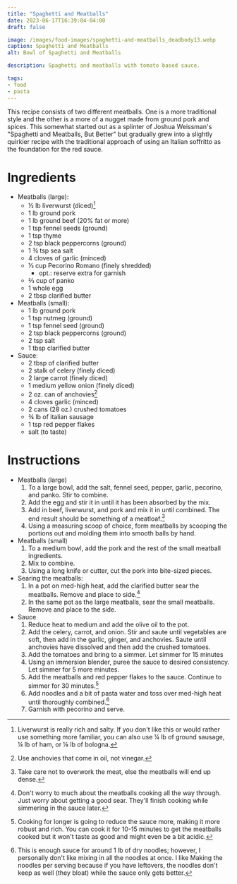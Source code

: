 ```yaml
---
title: "Spaghetti and Meatballs"
date: 2023-06-17T16:39:04-04:00
draft: false

image: /images/food-images/spaghetti-and-meatballs_deadbody13.webp
caption: Spaghetti and Meatballs
alt: Bowl of Spaghetti and Meatballs

description: Spaghetti and meatballs with tomato based sauce.

tags:
- food
- pasta
---
```


This recipe consists of two different meatballs. One is a more traditional style and the other is a more of a nugget made from ground pork and spices. This somewhat started out as a splinter of Joshua Weissman's "Spaghetti and Meatballs, But Better" but gradually grew into a slightly quirkier recipe with the traditional approach of using an Italian soffritto as the foundation for the red sauce.

# Ingredients
- Meatballs (large):
    - &frac12; lb liverwurst (diced)[^1]
    - 1 lb ground pork
    - 1 lb ground beef (20% fat or more)
    - 1 tsp fennel seeds (ground)
    - 1 tsp thyme
    - 2 tsp black peppercorns (ground)
    - 1 &frac34; tsp sea salt
    - 4 cloves of garlic (minced)
    - &frac13; cup Pecorino Romano (finely shredded)
        - opt.: reserve extra for garnish
    - &frac23; cup of panko
    - 1 whole egg
    - 2 tbsp clarified butter
- Meatballs (small):
    - 1 lb ground pork
    - 1 tsp nutmeg (ground)
    - 1 tsp fennel seed (ground)
    - 2 tsp black peppercorns (ground)
    - 2 tsp salt
    - 1 tbsp clarified butter
- Sauce:
    - 2 tbsp of clarified butter
    - 2 stalk of celery (finely diced)
    - 2 large carrot (finely diced)
    - 1 medium yellow onion (finely diced)
    - 2 oz. can of anchovies[^2]
    - 4 cloves garlic (minced)
    - 2 cans (28 oz.) crushed tomatoes
    - &frac34; lb of italian sausage
    - 1 tsp red pepper flakes
    - salt (to taste)

# Instructions
- Meatballs (large)
    1. To a large bowl, add the salt, fennel seed, pepper, garlic, pecorino, and panko. Stir to combine.
    1. Add the egg and stir it in until it has been absorbed by the mix.
    1. Add in beef, liverwurst, and pork and mix it in until combined. The end result should be something of a meatloaf.[^3]
    1. Using a measuring scoop of choice, form meatballs by scooping the portions out and molding them into smooth balls by hand.
- Meatballs (small)
    1. To a medium bowl, add the pork and the rest of the small meatball ingredients.
    1. Mix to combine.
    1. Using a long knife or cutter, cut the pork into bite-sized pieces.
- Searing the meatballs:
    1. In a pot on med-high heat, add the clarified butter sear the meatballs. Remove and place to side.[^4]
    1. In the same pot as the large meatballs, sear the small meatballs. Remove and place to the side.
- Sauce
    1. Reduce heat to medium and add the olive oil to the pot.
    1. Add the celery, carrot, and onion. Stir and saute until vegetables are soft, then add in the garlic, ginger, and anchovies. Saute until anchovies have dissolved and then add the crushed tomatoes.
    1. Add the tomatoes and bring to a simmer. Let simmer for 15 minutes
    1. Using an immersion blender, puree the sauce to desired consistency. Let simmer for 5 more minutes.
    1. Add the meatballs and red pepper flakes to the sauce. Continue to simmer for 30 minutes.[^5]
    1. Add noodles and a bit of pasta water and toss over med-high heat until thoroughly combined.[^6]
    1. Garnish with pecorino and serve.

[^1]: Liverwurst is really rich and salty. If you don't like this or would rather use something more familiar, you can also use &frac14; lb of ground sausage, &frac14; lb of ham, or &frac18; lb of bologna.
[^2]: Use anchovies that come in oil, not vinegar.
[^3]: Take care not to overwork the meat, else the meatballs will end up dense.
[^4]: Don't worry to much about the meatballs cooking all the way through. Just worry about getting a good sear. They'll finish cooking while simmering in the sauce later.
[^5]: Cooking for longer is going to reduce the sauce more, making it more robust and rich. You can cook it for 10-15 minutes to get the meatballs cooked but it won't taste as good and might even be a bit acidic.
[^6]: This is enough sauce for around 1 lb of dry noodles; however, I personally don't like mixing in all the noodles at once. I like Making the noodles per serving because if you have leftovers, the noodles don't keep as well (they bloat) while the sauce only gets better.
